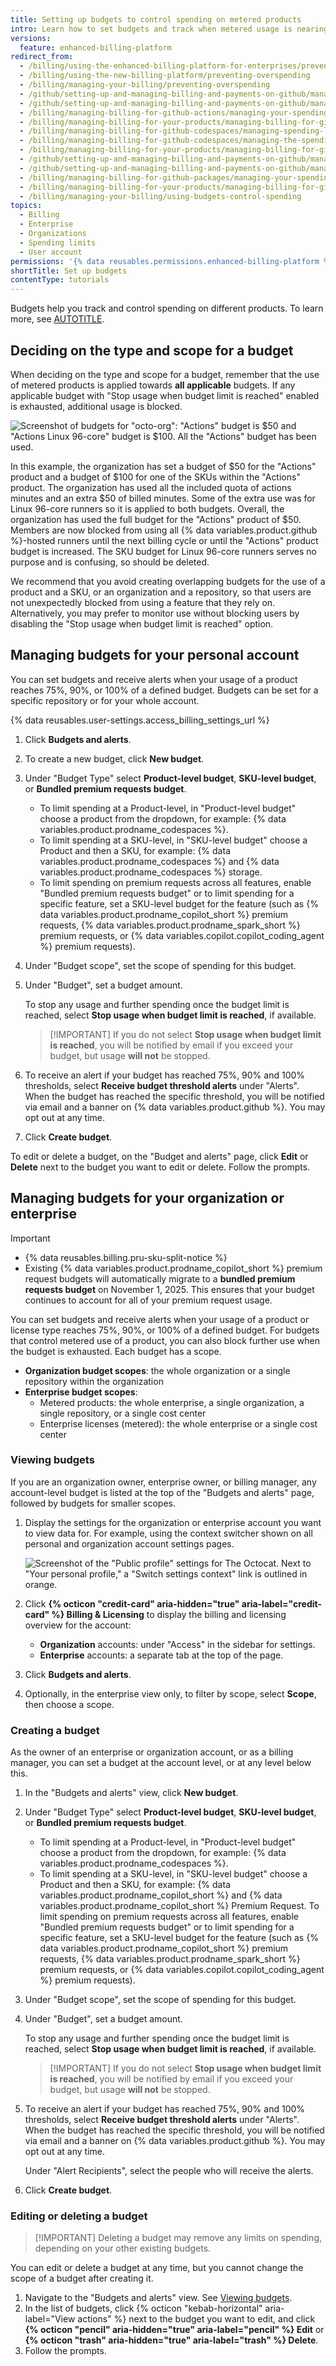 ```yaml
---
title: Setting up budgets to control spending on metered products
intro: Learn how to set budgets and track when metered usage is nearing or above a budget threshold to prevent overspending.
versions:
  feature: enhanced-billing-platform
redirect_from:
  - /billing/using-the-enhanced-billing-platform-for-enterprises/preventing-overspending
  - /billing/using-the-new-billing-platform/preventing-overspending
  - /billing/managing-your-billing/preventing-overspending
  - /github/setting-up-and-managing-billing-and-payments-on-github/managing-your-spending-limit-for-github-actions
  - /github/setting-up-and-managing-billing-and-payments-on-github/managing-billing-for-github-actions/managing-your-spending-limit-for-github-actions
  - /billing/managing-billing-for-github-actions/managing-your-spending-limit-for-github-actions
  - /billing/managing-billing-for-your-products/managing-billing-for-github-actions/managing-your-spending-limit-for-github-actions
  - /billing/managing-billing-for-github-codespaces/managing-spending-limits-for-codespaces
  - /billing/managing-billing-for-github-codespaces/managing-the-spending-limit-for-github-codespaces
  - /billing/managing-billing-for-your-products/managing-billing-for-github-codespaces/managing-the-spending-limit-for-github-codespaces
  - /github/setting-up-and-managing-billing-and-payments-on-github/managing-your-spending-limit-for-github-packages
  - /github/setting-up-and-managing-billing-and-payments-on-github/managing-billing-for-github-packages/managing-your-spending-limit-for-github-packages
  - /billing/managing-billing-for-github-packages/managing-your-spending-limit-for-github-packages
  - /billing/managing-billing-for-your-products/managing-billing-for-github-packages/managing-your-spending-limit-for-github-packages
  - /billing/managing-your-billing/using-budgets-control-spending
topics:
  - Billing
  - Enterprise
  - Organizations
  - Spending limits
  - User account
permissions: '{% data reusables.permissions.enhanced-billing-platform %}'
shortTitle: Set up budgets
contentType: tutorials
---
```


Budgets help you track and control spending on different products. To learn more, see [AUTOTITLE](/billing/concepts/budgets-and-alerts).

## Deciding on the type and scope for a budget

When deciding on the type and scope for a budget, remember that the use of metered products is applied towards **all applicable** budgets. If any applicable budget with "Stop usage when budget limit is reached" enabled is exhausted, additional usage is blocked.

![Screenshot of budgets for "octo-org": "Actions" budget is $50 and "Actions Linux 96-core" budget is $100. All the "Actions" budget has been used.](/assets/images/help/billing/org-budget-example.png)

In this example, the organization has set a budget of $50 for the "Actions" product and a budget of $100 for one of the SKUs within the "Actions" product. The organization has used all the included quota of actions minutes and an extra $50 of billed minutes. Some of the extra use was for Linux 96-core runners so it is applied to both budgets. Overall, the organization has used the full budget for the "Actions" product of $50. Members are now blocked from using all {% data variables.product.github %}-hosted runners until the next billing cycle or until the "Actions" product budget is increased. The SKU budget for Linux 96-core runners serves no purpose and is confusing, so should be deleted.

We recommend that you avoid creating overlapping budgets for the use of a product and a SKU, or an organization and a repository, so that users are not unexpectedly blocked from using a feature that they rely on. Alternatively, you may prefer to monitor use without blocking users by disabling the "Stop usage when budget limit is reached" option.

## Managing budgets for your personal account

You can set budgets and receive alerts when your usage of a product reaches 75%, 90%, or 100% of a defined budget. Budgets can be set for a specific repository or for your whole account.

{% data reusables.user-settings.access_billing_settings_url %}

1. Click **Budgets and alerts**.
1. To create a new budget, click **New budget**.
1. Under "Budget Type" select **Product-level budget**, **SKU-level budget**, or **Bundled premium requests budget**.

   * To limit spending at a Product-level, in "Product-level budget" choose a product from the dropdown, for example: {% data variables.product.prodname_codespaces %}.
   * To limit spending at a SKU-level, in "SKU-level budget" choose a Product and then a SKU, for example: {% data variables.product.prodname_codespaces %} and {% data variables.product.prodname_codespaces %} storage.
   * To limit spending on premium requests across all features, enable "Bundled premium requests budget" or to limit spending for a specific feature, set a SKU-level budget for the feature (such as {% data variables.product.prodname_copilot_short %} premium requests, {% data variables.product.prodname_spark_short %} premium requests, or {% data variables.copilot.copilot_coding_agent %} premium requests).

1. Under "Budget scope", set the scope of spending for this budget.
1. Under "Budget", set a budget amount.

   To stop any usage and further spending once the budget limit is reached, select **Stop usage when budget limit is reached**, if available.

   >[!IMPORTANT] If you do not select **Stop usage when budget limit is reached**, you will be notified by email if you exceed your budget, but usage **will not** be stopped.

1. To receive an alert if your budget has reached 75%, 90% and 100% thresholds, select **Receive budget threshold alerts** under "Alerts". When the budget has reached the specific threshold, you will be notified via email and a banner on {% data variables.product.github %}. You may opt out at any time.
1. Click **Create budget**.

To edit or delete a budget, on the "Budget and alerts" page, click **Edit** or **Delete** next to the budget you want to edit or delete. Follow the prompts.

## Managing budgets for your organization or enterprise

> [!IMPORTANT]
> * {% data reusables.billing.pru-sku-split-notice %} 
> * Existing {% data variables.product.prodname_copilot_short %} premium request budgets will automatically migrate to a **bundled premium requests budget** on November 1, 2025. This ensures that your budget continues to account for all of your premium request usage.

You can set budgets and receive alerts when your usage of a product or license type reaches 75%, 90%, or 100% of a defined budget. For budgets that control metered use of a product, you can also block further use when the budget is exhausted. Each budget has a scope.

* **Organization budget scopes**: the whole organization or a single repository within the organization
* **Enterprise budget scopes**:
  * Metered products: the whole enterprise, a single organization, a single repository, or a single cost center
  * Enterprise licenses (metered): the whole enterprise or a single cost center

### Viewing budgets

If you are an organization owner, enterprise owner, or billing manager, any account-level budget is listed at the top of the "Budgets and alerts" page, followed by budgets for smaller scopes.

1. Display the settings for the organization or enterprise account you want to view data for. For example, using the context switcher shown on all personal and organization account settings pages.

   ![Screenshot of the "Public profile" settings for The Octocat. Next to "Your personal profile," a "Switch settings context" link is outlined in orange.](/assets/images/help/settings/context-switcher-button.png)

1. Click **{% octicon "credit-card" aria-hidden="true" aria-label="credit-card" %} Billing & Licensing** to display the billing and licensing overview for the account:
   * **Organization** accounts: under "Access" in the sidebar for settings.
   * **Enterprise** accounts: a separate tab at the top of the page.

1. Click **Budgets and alerts**.
1. Optionally, in the enterprise view only, to filter by scope, select **Scope**, then choose a scope.

### Creating a budget

As the owner of an enterprise or organization account, or as a billing manager, you can set a budget at the account level, or at any level below this.

1. In the "Budgets and alerts" view, click **New budget**.
1. Under "Budget Type" select **Product-level budget**, **SKU-level budget**, or **Bundled premium requests budget**.

   * To limit spending at a Product-level, in "Product-level budget" choose a product from the dropdown, for example: {% data variables.product.prodname_codespaces %}.
   * To limit spending at a SKU-level, in "SKU-level budget" choose a Product and then a SKU, for example: {% data variables.product.prodname_copilot_short %} and {% data variables.product.prodname_copilot_short %} Premium Request.
To limit spending on premium requests across all features, enable "Bundled premium requests budget" or to limit spending for a specific feature, set a SKU-level budget for the feature (such as {% data variables.product.prodname_copilot_short %} premium requests, {% data variables.product.prodname_spark_short %} premium requests, or {% data variables.copilot.copilot_coding_agent %} premium requests).
1. Under "Budget scope", set the scope of spending for this budget.
1. Under "Budget", set a budget amount.

   To stop any usage and further spending once the budget limit is reached, select **Stop usage when budget limit is reached**, if available.

   >[!IMPORTANT] If you do not select **Stop usage when budget limit is reached**, you will be notified by email if you exceed your budget, but usage **will not** be stopped.

1. To receive an alert if your budget has reached 75%, 90% and 100% thresholds, select **Receive budget threshold alerts** under "Alerts". When the budget has reached the specific threshold, you will be notified via email and a banner on {% data variables.product.github %}. You may opt out at any time.

   Under "Alert Recipients", select the people who will receive the alerts.

1. Click **Create budget**.

### Editing or deleting a budget

>[!IMPORTANT] Deleting a budget may remove any limits on spending, depending on your other existing budgets.

You can edit or delete a budget at any time, but you cannot change the scope of a budget after creating it.

1. Navigate to the "Budgets and alerts" view. See [Viewing budgets](#viewing-budgets).
1. In the list of budgets, click {% octicon "kebab-horizontal" aria-label="View actions" %} next to the budget you want to edit, and click **{% octicon "pencil" aria-hidden="true" aria-label="pencil" %} Edit** or **{% octicon "trash" aria-hidden="true" aria-label="trash" %} Delete**.
1. Follow the prompts.
